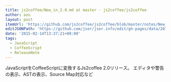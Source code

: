 ```yaml
---
title: js2coffee/New_in_2.0.md at master · js2coffee/js2coffee
author: azu
layout: post
itemUrl: 'https://github.com/js2coffee/js2coffee/blob/master/notes/New_in_2.0.md'
editJSONPath: 'https://github.com/jser/jser.info/edit/gh-pages/data/2015/02/index.json'
date: '2015-02-14T13:37:21+00:00'
tags:
  - JavaScript
  - CoffeeScript
  - ReleaseNote
---
```

JavaScriptをCoffeeScriptに変換するJs2coffee 2.0リリース。
エディタや警告の表示、ASTの表示、Source Map対応など
